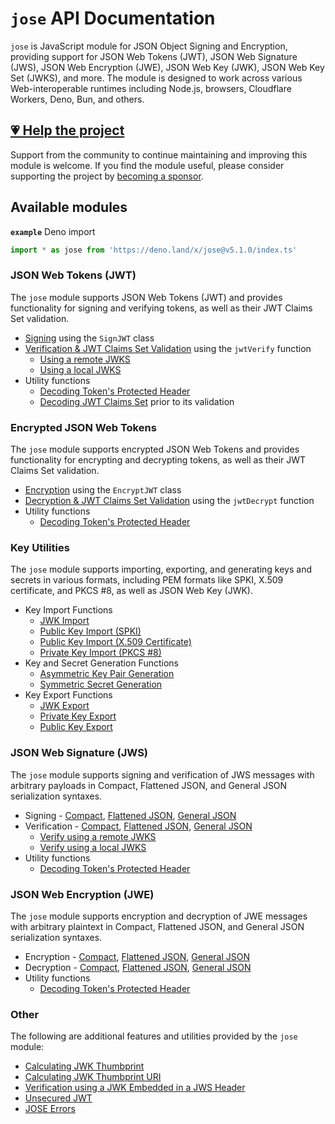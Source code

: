# `jose` API Documentation

`jose` is JavaScript module for JSON Object Signing and Encryption, providing support for JSON Web Tokens (JWT), JSON Web Signature (JWS), JSON Web Encryption (JWE), JSON Web Key (JWK), JSON Web Key Set (JWKS), and more. The module is designed to work across various Web-interoperable runtimes including Node.js, browsers, Cloudflare Workers, Deno, Bun, and others.

## [💗 Help the project](https://github.com/sponsors/panva)

Support from the community to continue maintaining and improving this module is welcome. If you find the module useful, please consider supporting the project by [becoming a sponsor](https://github.com/sponsors/panva).

## Available modules

**`example`** Deno import
```js
import * as jose from 'https://deno.land/x/jose@v5.1.0/index.ts'
```

### JSON Web Tokens (JWT)

The `jose` module supports JSON Web Tokens (JWT) and provides functionality for signing and verifying tokens, as well as their JWT Claims Set validation.

- [Signing](https://github.com/panva/jose/blob/v5.1.0/docs/classes/jwt_sign.SignJWT.md) using the `SignJWT` class
- [Verification & JWT Claims Set Validation](https://github.com/panva/jose/blob/v5.1.0/docs/functions/jwt_verify.jwtVerify.md) using the `jwtVerify` function
  - [Using a remote JWKS](https://github.com/panva/jose/blob/v5.1.0/docs/functions/jwks_remote.createRemoteJWKSet.md)
  - [Using a local JWKS](https://github.com/panva/jose/blob/v5.1.0/docs/functions/jwks_local.createLocalJWKSet.md)
- Utility functions
  - [Decoding Token's Protected Header](https://github.com/panva/jose/blob/v5.1.0/docs/functions/util_decode_protected_header.decodeProtectedHeader.md)
  - [Decoding JWT Claims Set](https://github.com/panva/jose/blob/v5.1.0/docs/functions/util_decode_jwt.decodeJwt.md) prior to its validation

### Encrypted JSON Web Tokens

The `jose` module supports encrypted JSON Web Tokens and provides functionality for encrypting and decrypting tokens, as well as their JWT Claims Set validation.

- [Encryption](https://github.com/panva/jose/blob/v5.1.0/docs/classes/jwt_encrypt.EncryptJWT.md) using the `EncryptJWT` class
- [Decryption & JWT Claims Set Validation](https://github.com/panva/jose/blob/v5.1.0/docs/functions/jwt_decrypt.jwtDecrypt.md) using the `jwtDecrypt` function
- Utility functions
  - [Decoding Token's Protected Header](https://github.com/panva/jose/blob/v5.1.0/docs/functions/util_decode_protected_header.decodeProtectedHeader.md)

### Key Utilities

The `jose` module supports importing, exporting, and generating keys and secrets in various formats, including PEM formats like SPKI, X.509 certificate, and PKCS #8, as well as JSON Web Key (JWK).

- Key Import Functions
  - [JWK Import](https://github.com/panva/jose/blob/v5.1.0/docs/functions/key_import.importJWK.md)
  - [Public Key Import (SPKI)](https://github.com/panva/jose/blob/v5.1.0/docs/functions/key_import.importSPKI.md)
  - [Public Key Import (X.509 Certificate)](https://github.com/panva/jose/blob/v5.1.0/docs/functions/key_import.importX509.md)
  - [Private Key Import (PKCS #8)](https://github.com/panva/jose/blob/v5.1.0/docs/functions/key_import.importPKCS8.md)
- Key and Secret Generation Functions
  - [Asymmetric Key Pair Generation](https://github.com/panva/jose/blob/v5.1.0/docs/functions/key_generate_key_pair.generateKeyPair.md)
  - [Symmetric Secret Generation](https://github.com/panva/jose/blob/v5.1.0/docs/functions/key_generate_secret.generateSecret.md)
- Key Export Functions
  - [JWK Export](https://github.com/panva/jose/blob/v5.1.0/docs/functions/key_export.exportJWK.md)
  - [Private Key Export](https://github.com/panva/jose/blob/v5.1.0/docs/functions/key_export.exportPKCS8.md)
  - [Public Key Export](https://github.com/panva/jose/blob/v5.1.0/docs/functions/key_export.exportSPKI.md)

### JSON Web Signature (JWS)

The `jose` module supports signing and verification of JWS messages with arbitrary payloads in Compact, Flattened JSON, and General JSON serialization syntaxes.

- Signing - [Compact](https://github.com/panva/jose/blob/v5.1.0/docs/classes/jws_compact_sign.CompactSign.md), [Flattened JSON](https://github.com/panva/jose/blob/v5.1.0/docs/classes/jws_flattened_sign.FlattenedSign.md), [General JSON](https://github.com/panva/jose/blob/v5.1.0/docs/classes/jws_general_sign.GeneralSign.md)
- Verification - [Compact](https://github.com/panva/jose/blob/v5.1.0/docs/functions/jws_compact_verify.compactVerify.md), [Flattened JSON](https://github.com/panva/jose/blob/v5.1.0/docs/functions/jws_flattened_verify.flattenedVerify.md), [General JSON](https://github.com/panva/jose/blob/v5.1.0/docs/functions/jws_general_verify.generalVerify.md)
  - [Verify using a remote JWKS](https://github.com/panva/jose/blob/v5.1.0/docs/functions/jwks_remote.createRemoteJWKSet.md)
  - [Verify using a local JWKS](https://github.com/panva/jose/blob/v5.1.0/docs/functions/jwks_local.createLocalJWKSet.md)
- Utility functions
  - [Decoding Token's Protected Header](https://github.com/panva/jose/blob/v5.1.0/docs/functions/util_decode_protected_header.decodeProtectedHeader.md)

### JSON Web Encryption (JWE)

The `jose` module supports encryption and decryption of JWE messages with arbitrary plaintext in Compact, Flattened JSON, and General JSON serialization syntaxes.

- Encryption - [Compact](https://github.com/panva/jose/blob/v5.1.0/docs/classes/jwe_compact_encrypt.CompactEncrypt.md), [Flattened JSON](https://github.com/panva/jose/blob/v5.1.0/docs/classes/jwe_flattened_encrypt.FlattenedEncrypt.md), [General JSON](https://github.com/panva/jose/blob/v5.1.0/docs/classes/jwe_general_encrypt.GeneralEncrypt.md)
- Decryption - [Compact](https://github.com/panva/jose/blob/v5.1.0/docs/functions/jwe_compact_decrypt.compactDecrypt.md), [Flattened JSON](https://github.com/panva/jose/blob/v5.1.0/docs/functions/jwe_flattened_decrypt.flattenedDecrypt.md), [General JSON](https://github.com/panva/jose/blob/v5.1.0/docs/functions/jwe_general_decrypt.generalDecrypt.md)
- Utility functions
  - [Decoding Token's Protected Header](https://github.com/panva/jose/blob/v5.1.0/docs/functions/util_decode_protected_header.decodeProtectedHeader.md)

### Other

The following are additional features and utilities provided by the `jose` module:

- [Calculating JWK Thumbprint](https://github.com/panva/jose/blob/v5.1.0/docs/functions/jwk_thumbprint.calculateJwkThumbprint.md)
- [Calculating JWK Thumbprint URI](https://github.com/panva/jose/blob/v5.1.0/docs/functions/jwk_thumbprint.calculateJwkThumbprintUri.md)
- [Verification using a JWK Embedded in a JWS Header](https://github.com/panva/jose/blob/v5.1.0/docs/functions/jwk_embedded.EmbeddedJWK.md)
- [Unsecured JWT](https://github.com/panva/jose/blob/v5.1.0/docs/classes/jwt_unsecured.UnsecuredJWT.md)
- [JOSE Errors](https://github.com/panva/jose/blob/v5.1.0/docs/modules/util_errors.md)

